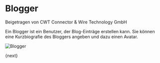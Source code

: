 <!-- add-breadcrumbs -->
# Blogger
<span class="text-muted contributed-by">Beigetragen von CWT Connector & Wire Technology GmbH</span>

Ein Blogger ist ein Benutzer, der Blog-Einträge erstellen kann. Sie können eine Kurzbiografie des Bloggers angeben und dazu einen Avatar.

<img class="screenshot" alt="Blogger" src="{{docs_base_url}}/assets/img/website/blogger.png">

{next}
